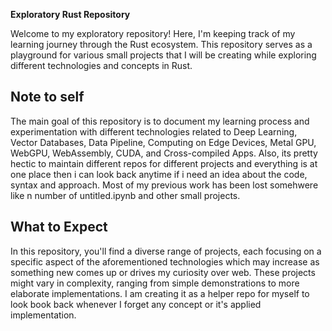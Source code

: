**Exploratory Rust Repository**

Welcome to my exploratory repository! Here, I'm keeping track of my learning journey through the Rust ecosystem. This repository serves as a playground for various small projects that I will be creating while exploring different technologies and concepts in Rust. 

## Note to self
The main goal of this repository is to document my learning process and experimentation with different technologies related to Deep Learning, Vector Databases, Data Pipeline, Computing on Edge Devices, Metal GPU, WebGPU, WebAssembly, CUDA, and Cross-compiled Apps. Also, its pretty hectic to maintain different repos for different projects and everything is at one place then i can look back anytime if i need an idea about the code, syntax and approach. Most of my previous work has been lost somehwere like n number of untitled.ipynb and other small projects. 

## What to Expect
In this repository, you'll find a diverse range of projects, each focusing on a specific aspect of the aforementioned technologies which may increase as something new comes up or drives my curiosity over web. These projects might vary in complexity, ranging from simple demonstrations to more elaborate implementations. I am creating it as a helper repo for myself to look book back whenever I forget any concept or it's applied implementation.
